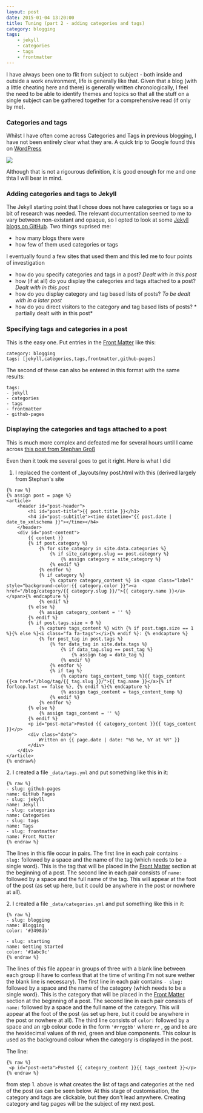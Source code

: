 ```yaml
---
layout: post
date: 2015-01-04 13:20:00
title: Tuning (part 2 - adding categories and tags)
category: blogging
tags: 
    - jekyll
    - categories
    - tags
    - frontmatter
---
```

I have always been one to flit from subject to subject - both inside and outside a work environment, life is generally like that. Given that a blog (with a little cheating here and there) is generally written chronologically, I feel the need to be able to identify themes and topics so that all the stuff on a single subject can be gathered together for a comprehensive read (if only by me).

### Categories and tags
Whilst I have often come across Categories and Tags in previous blogging, I have not been entirely clear what they are.  A quick trip to Google found this on [WordPress](http://en.support.wordpress.com/posts/categories-vs-tags/)

<img src='http://en.support.files.wordpress.com/2010/10/categories-versus-tags.png?w=460&h=189' />

Although that is not a rigourous definition, it is good enough for me and one thta I will bear in mind.

### Adding categories and tags to Jekyll
The Jekyll starting point that I chose does not have categories or tags so a bit of research was needed.  The relevant documentation seemed to me to vary between non-existant and opaque, so I opted to look at some [Jekyll blogs on GitHub](https://github.com/jekyll/jekyll/wiki/sites).   Two things suprised me:

- how many blogs there were
- how few of them used categories or tags

I eventually found a few sites that used them and this led me to four points of investigation

- how do you specify categories and tags in a post? *Dealt with in this post*
- how (if at all) do you display the categories and tags attached to a post?  *Dealt with in this post*
- how do you display category and tag based lists of posts? *To be dealt with in a later post*
- how do you direct visitors to the category and tag based lists of posts?  * partially dealt with in this post*

### Specifying tags and categories in a post
This is the easy one.  Put entries in the [Front Matter](http://jekyllrb.com/docs/frontmatter/) like this:
    
    category: blogging
    tags: [jekyll,categories,tags,frontmatter,github-pages]
    
The second of these can also be entered in this format with the same results:

    tags: 
    - jekyll
    - categories
    - tags
    - frontmatter
    - github-pages

### Displaying the categories and tags attached to a post
This is much more complex and defeated me for several hours until I came across [this post from Stephan Groß](http://www.minddust.com/post/tags-and-categories-on-github-pages/)

Even then it took me several goes to get it right.  Here is what I did

1. I replaced the content of _layouts/my post.html with this (derived largely from Stephan's site 

<div></div>

    {% raw %}
    {% assign post = page %}
    <article>
        <header id="post-header">
            <h1 id="post-title">{{ post.title }}</h1>
            <h4 id="post-subtitle"><time datetime="{{ post.date | date_to_xmlschema }}"></time></h4> 
        </header>
        <div id="post-content">
            {{ content }}
            {% if post.category %}
                {% for site_category in site.data.categories %}
                    {% if site_category.slug == post.category %}
                        {% assign category = site_category %}
                    {% endif %}
                {% endfor %}
                {% if category %}
                    {% capture category_content %} in <span class="label" style="background-color:{{ category.color }}"><a href="/blog/category/{{ category.slug }}/">{{ category.name }}</a></span>{% endcapture %}
                {% endif %}
            {% else %}
                {% assign category_content = '' %}
            {% endif %}
            {% if post.tags.size > 0 %}
                {% capture tags_content %} with {% if post.tags.size == 1 %}{% else %}<i class="fa fa-tags"></i>{% endif %}: {% endcapture %}
                {% for post_tag in post.tags %}
                    {% for data_tag in site.data.tags %}
                        {% if data_tag.slug == post_tag %}
                            {% assign tag = data_tag %}
                        {% endif %}
                    {% endfor %}
                    {% if tag %}
                        {% capture tags_content_temp %}{{ tags_content {{<a href="/blog/tag/{{ tag.slug }}/">{{ tag.name }}</a>{% if forloop.last == false %}, {% endif %}{% endcapture %}
                        {% assign tags_content = tags_content_temp %}
                    {% endif %}
                {% endfor %}
            {% else %}
                {% assign tags_content = '' %}
            {% endif %}
            <p id="post-meta">Posted {{ category_content }}{{ tags_content }}</p>
            <div class="date">
                Written on {{ page.date | date: "%B %e, %Y at %R" }}
            </div>
        </div>
    </article>
    {% endraw%}

2&#x002e; I created a file `_data/tags.yml` and put something like this in it:

<div></div>

    {% raw %}
    - slug: github-pages
    name: GitHub Pages
    - slug: jekyll
    name: Jekyll
    - slug: categories
    name: Categories
    - slug: tags
    name: Tags
    - slug: frontmatter
    name: Front Matter 
    {% endraw %}

The lines in this file occur in pairs.  The first line in each pair contains `- slug:` followed by a space and the name of the tag (which needs to be a single word}.  This is the tag that will be placed in the [Front Matter](http://jekyllrb.com/docs/frontmatter/) section at the beginning of a post. The second line in each pair consists of `name:` followed by a space and the full name of the tag.  This will appear at the foot of the post (as set up here, but it could be anywhere in the post or nowhere at all).

2&#x002e; I created a file `_data/categories.yml` and put something like this in it:

<div></div>

    {% raw %}
    - slug: blogging
    name: Blogging
    color: '#3498db'
    
    - slug: starting
    name: Getting Started
    color: '#1abc9c'
    {% endraw %}
    
The lines of this file appear in groups of three with a blank line between each group (I have to confess that at the time of writing I'm not sure wether the blank line is necessary).  The first line in each pair contains `- slug:` followed by a space and the name of the category (which needs to be a single word}.   This is the category that will be placed in the [Front Matter](http://jekyllrb.com/docs/frontmatter/) section at the beginning of a post. The second line in each pair consists of `name:` followed by a space and the full name of the category.  This will appear at the foot of the post (as set up here, but it could be anywhere in the post or nowhere at all). The third line consists of `color:` followed by a space and an rgb colour code in the form `'#rrggbb'` where `rr` , `gg` and `bb` are the hexidecimal values of th red, green and blue components.  This colour is used as the background colour when the category is displayed in the post.

The line:
<div></div>

    {% raw %}
     <p id="post-meta">Posted {{ category_content }}{{ tags_content }}</p>
    {% endraw %}

from step 1. above is what creates the list of tags and categories at the ned of the post (as can be seen below.  At this stage of customisation, the category and tags are clickable, but they don't lead anywhere.  Creating category and tag pages will be the subject of my next post.
